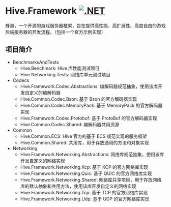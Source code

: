 # Hive.Framework [![.NET](https://github.com/Corona-Studio/Hive.Framework/actions/workflows/dotnet.yml/badge.svg)](https://github.com/Corona-Studio/Hive.Framework/actions/workflows/dotnet.yml)

蜂巢，一个开源的游戏服务器框架，旨在提供高性能、高扩展性、高度自由的游戏后端服务器的开发流程。（包括一个官方示例实现）

## 项目简介

+ BenchmarksAndTests
  - Hive.Benchmark: Hive 库性能测试项目
  - Hive.Networking.Tests: 网络库单元测试项目
+ Codecs
  - Hive.Framework.Codec.Abstractions: 编解码器规范抽象，使用该库开发自定义的编解码器
  - Hive.Common.Codec.Bson: 基于 Bson 的官方解码器实现
  - Hive.Common.Codec.MemoryPack: 基于 MemoryPack 的官方解码器实现
  - Hive.Framework.Codec.Protobuf: 基于 ProtoBuf 的官方解码器实现
  - Hive.Common.Codec.Shared: 编解码器共用资源
+ Common
  - Hive.Common.ECS: Hive 官方的基于 ECS 规范实现的服务框架
  - Hive.Common.Shared: 共用库，用于存放通用的方法和对象实现
+ Networking
  - Hive.Framework.Networking.Abstractions: 网络库规范抽象，使用该库开发自定义的网络实现
  - Hive.Framework.Networking.Kcp: 基于 KCP 的官方网络库实现
  - Hive.Framework.Networking.Quic: 基于 QUIC 的官方网络库实现
  - Hive.Framework.Networking.Shared: 网络库共享项目，用于存放网络库的默认抽象和共用方法，使用该库开发自定义的网络实现
  - Hive.Framework.Networking.Tcp: 基于 TCP 的官方网络库实现
  - Hive.Framework.Networking.Udp: 基于 UDP 的官方网络库实现
